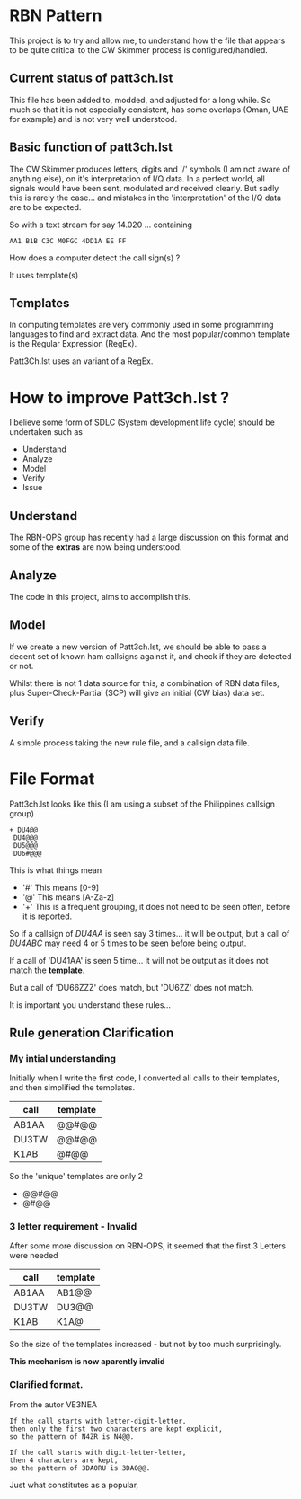 # RBN Pattern

This project is to try and allow me, to understand how the file that appears to be quite critical to the CW Skimmer process is configured/handled.

## Current status of patt3ch.lst

This file has been added to, modded, and adjusted for a long while. So much so that it is not especially consistent, has some overlaps (Oman, UAE for example) and is not very well understood.

## Basic function of patt3ch.lst

The CW Skimmer produces letters, digits and '/' symbols (I am not aware of anything else), on it's interpretation of I/Q data. In a perfect world, all signals would have been sent, modulated and received clearly. But sadly this is rarely the case... and mistakes in the 'interpretation' of the I/Q data are to be expected.

So with a text stream for say 14.020 ... containing 

    AA1 B1B C3C M0FGC 4DD1A EE FF 
    
 How does a computer detect the call sign(s) ?
 
 It uses template(s)
 
 ## Templates 
 
 In computing templates are very commonly used in some programming languages to find and extract data. And the most popular/common template is the Regular Expression (RegEx).
 
 Patt3Ch.lst uses an variant of a RegEx.
 
 # How to improve Patt3ch.lst ?
 
 I believe some form of SDLC (System development life cycle) should be undertaken such as 
 
   - Understand
   - Analyze
   - Model
   - Verify 
   - Issue
   
 ## Understand
 
 The RBN-OPS group has recently had a large discussion on this format and some of the **extras** are now being understood.
 
 ## Analyze 
 
 The code in this project, aims to accomplish this.
 
 ## Model
 
 If we create a new version of Patt3ch.lst, we should be able to pass a decent set of known ham callsigns against it, and check if they are detected or not.
 
 Whilst there is not 1 data source for this, a combination of RBN data files, plus Super-Check-Partial (SCP) will give an initial (CW bias) data set.
 
 ## Verify 
 
 A simple process taking the new rule file, and a callsign data file.
 
 # File Format
 
 Patt3ch.lst looks like this (I am using a subset of the Philippines callsign group)
 
 ```text
+ DU4@@
  DU4@@@
  DU5@@@
  DU6#@@@
 ```

This is what things mean

  - '#' This means [0-9]
  - '@' This means [A-Za-z]
  - '+' This is a frequent grouping, it does not need to be seen often, before it is reported. 
  
So if a callsign of *DU4AA* is seen say 3 times... it will be output, but a call of *DU4ABC* may need 4 or 5 times to be seen before being output.

If a call of 'DU41AA' is seen 5 time... it will not be output as it does not match the **template**.

But a call of 'DU66ZZZ' does match, but 'DU6ZZ' does not match.

It is important you understand these rules...


## Rule generation Clarification


### My intial understanding 

Initially when I write  the first code, I converted all calls to their templates, and then simplified the templates.

call |  template |
-----|-----------|
AB1AA     |  @@#@@  |
DU3TW   | @@#@@ | 
K1AB    | @#@@  |

So the 'unique' templates are only 2

  -  @@#@@  
  -   @#@@ 

### 3 letter requirement - Invalid

After some more discussion on RBN-OPS, it seemed that the first 3 Letters were needed

call |  template |
-----|-----------|
AB1AA     |  AB1@@  |
DU3TW   | DU3@@ | 
K1AB    | K1A@  |

So the size of the templates increased - but not by too much surprisingly.

**This mechanism is now aparently invalid**


### Clarified format.


From the autor VE3NEA 

```text
If the call starts with letter-digit-letter, 
then only the first two characters are kept explicit, 
so the pattern of N4ZR is N4@@. 

If the call starts with digit-letter-letter, 
then 4 characters are kept, 
so the pattern of 3DA0RU is 3DA0@@.
```

Just what constitutes as a popular,


   
 